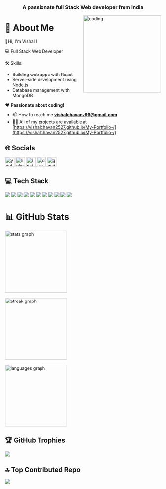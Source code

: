 <h3 align="center">A passionate full Stack Web developer from India</h3>

<img align="right" alt="coding" width="250" src="https://i.giphy.com/M9gbBd9nbDrOTu1Mqx.webp">



 <h1>💫 About Me</h1>
        <p>👋Hi, I'm Vishal !</p>
        <p>💻 Full Stack Web Developer </p>
        <p>🛠️ Skills:</p>
        <ul>
            <li>Building web apps with React</li>
            <li>Server-side development using Node.js</li>
            <li>Database management with MongoDB</li>
        </ul>
        <p>❤️ <strong>Passionate about coding!</strong></p>

- 📫 How to reach me **vishalchavanv96@gmail.com**
- 👨‍💻 All of my projects are available at [https://vishalchavan2527.github.io/My-Portfolio-/](https://vishalchavan2527.github.io/My-Portfolio-/)


 <h2>🌐 Socials</h2>


<div align="left">
   <a href="https://youtube.com/@VishalChavan-px5zj">
  <img src="https://img.shields.io/static/v1?message=Youtube&logo=youtube&label=&color=FF0000&logoColor=white&labelColor=&style=for-the-badge" height="30" alt="youtube logo"  />
  <a/>
    <a href="www.linkedin.com/vishal-chavan025">
      <img src="https://img.shields.io/static/v1?message=LinkedIn&logo=linkedin&label=&color=0077B5&logoColor=white&labelColor=&style=for-the-badge" height="30" alt="linkedin logo"  />
      <a/>
     
   <a href="https://instagram.com/just__vishu__">
  <img src="https://img.shields.io/static/v1?message=Instagram&logo=instagram&label=&color=E4405F&logoColor=white&labelColor=&style=for-the-badge" height="30" alt="instagram logo"  />
  <a/>
     
 <a href="https://discord.com/invite/vishalchavan2527">
  <img src="https://img.shields.io/static/v1?message=Discord&logo=discord&label=&color=7289DA&logoColor=white&labelColor=&style=for-the-badge" height="30" alt="discord logo"  />
   <a/>
  <a href="vishalchavanv96@gmail.com">
  <img src="https://img.shields.io/static/v1?message=Gmail&logo=gmail&label=&color=D14836&logoColor=white&labelColor=&style=for-the-badge" height="30" alt="gmail logo"  /> <a/>
 
</div>


  <h2>💻 Tech Stack</h2>
    <div class="tech-stack">
        <img src="https://img.shields.io/badge/html5-%23E34F26.svg?style=for-the-badge&logo=html5&logoColor=white">
        <img src="https://img.shields.io/badge/css3-%231572B6.svg?style=for-the-badge&logo=css3&logoColor=white">
        <img src="https://img.shields.io/badge/javascript-%23323330.svg?style=for-the-badge&logo=javascript&logoColor=%23F7DF1E">
        <img src="https://img.shields.io/badge/react-%2320232a.svg?style=for-the-badge&logo=react&logoColor=%2361DAFB">
        <img src="https://img.shields.io/badge/node.js-6DA55F?style=for-the-badge&logo=node.js&logoColor=white">
        <img src="https://img.shields.io/badge/express.js-%23404d59.svg?style=for-the-badge&logo=express&logoColor=%2361DAFB">
        <img src="https://img.shields.io/badge/mongodb-%234ea94b.svg?style=for-the-badge&logo=mongodb&logoColor=white">
        <img src="https://img.shields.io/badge/bootstrap-%238511FA.svg?style=for-the-badge&logo=bootstrap&logoColor=white">
        <img src="https://img.shields.io/badge/git-%23F05033.svg?style=for-the-badge&logo=git&logoColor=white">
        <img src="https://img.shields.io/badge/render-%46E3B7.svg?style=for-the-badge&logo=render&logoColor=white">
        <img src="https://img.shields.io/badge/aws-%23FF9900.svg?style=for-the-badge&logo=amazon-aws&logoColor=white">
    </div>

<div align="start">
<h1> 📊 GitHub Stats </h1>
  <img src="https://github-readme-stats.vercel.app/api?username=vishalchavan2527&hide_title=false&hide_rank=false&show_icons=true&include_all_commits=true&count_private=true&disable_animations=false&theme=dracula&locale=en&hide_border=false" height="200" alt="stats graph"  /> <br/> <br/>
<img src="https://streak-stats.demolab.com?user=vishalchavan2527&locale=en&mode=daily&theme=dark&hide_border=false&border_radius=5&order=3" height="200" alt="streak graph"/> <br/> <br/>
  <img src="https://github-readme-stats.vercel.app/api/top-langs?username=vishalchavan2527&locale=en&hide_title=false&layout=compact&card_width=320&langs_count=5&theme=dracula&hide_border=false" height="200" alt="languages graph"  />
</div>

   <h2>🏆 GitHub Trophies</h2>
    <img src="https://github-profile-trophy.vercel.app/?username=vishalchavan2527&theme=radical&no-frame=false&no-bg=false&margin-w=4">

 <h2>🔝 Top Contributed Repo</h2>
    <img src="https://github-contributor-stats.vercel.app/api?username=vishalchavan2527&limit=5&theme=radical&combine_all_yearly_contributions=true">

    


<!--
**vishalchavan2527/vishalchavan2527** is a ✨ _special_ ✨ repository because its `README.md` (this file) appears on your GitHub profile.

Here are some ideas to get you started:

- 🔭 I’m currently working on ...
- 🌱 I’m currently learning ...
- 👯 I’m looking to collaborate on ...
- 🤔 I’m looking for help with ...
- 💬 Ask me about ...
- 📫 How to reach me: ...
- 😄 Pronouns: ...
- ⚡ Fun fact: ...
-->
